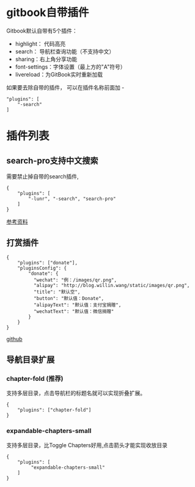 # gitbook自带插件
Gitbook默认自带有5个插件：

* highlight： 代码高亮
* search： 导航栏查询功能（不支持中文）
* sharing：右上角分享功能
* font-settings：字体设置（最上方的"A"符号）
* livereload：为GitBook实时重新加载

如果要去除自带的插件， 可以在插件名称前面加 -
```
"plugins": [
    "-search"
]
```

# 插件列表

## search-pro支持中文搜索
需要禁止掉自带的search插件,
```
{
    "plugins": [
        "-lunr", "-search", "search-pro"
    ]
}
```
[参考资料](https://www.jianshu.com/p/77d627ea6f31)

## 打赏插件
```
{
    "plugins": ["donate"],
    "pluginsConfig": {
        "donate": {
          "wechat": "例：/images/qr.png",
          "alipay": "http://blog.willin.wang/static/images/qr.png",
          "title": "默认空",
          "button": "默认值：Donate",
          "alipayText": "默认值：支付宝捐赠",
          "wechatText": "默认值：微信捐赠"
        }
    }
}
```
[github](https://developer.aliyun.com/mirror/npm/package/gitbook-plugin-donate)

## 导航目录扩展
### chapter-fold (推荐)
支持多层目录，点击导航栏的标题名就可以实现折叠扩展。

```
{
    "plugins": ["chapter-fold"]
}
```
### expandable-chapters-small
支持多层目录，比Toggle Chapters好用,点击箭头才能实现收放目录
```
{
    "plugins": [
         "expandable-chapters-small"
    ]
}
```
